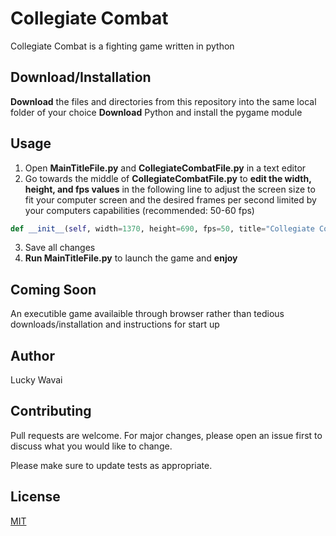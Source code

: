 # Collegiate Combat

Collegiate Combat is a fighting game written in python

## Download/Installation

**Download** the files and directories from this repository into the same local folder of your choice
**Download** Python and install the pygame module

## Usage

1. Open **MainTitleFile.py** and **CollegiateCombatFile.py** in a text editor
2. Go towards the middle of **CollegiateCombatFile.py** to **edit the width, height, and fps values** in the following line to adjust the screen size to fit your computer screen and the desired frames per second limited by your computers capabilities (recommended: 50-60 fps)
```python
def __init__(self, width=1370, height=690, fps=50, title="Collegiate Combat"):
```
3. Save all changes
4. **Run MainTitleFile.py** to launch the game and **enjoy**

## Coming Soon

An executible game availaible through browser rather than tedious downloads/installation and instructions for start up


## Author

Lucky Wavai

## Contributing
Pull requests are welcome. For major changes, please open an issue first to discuss what you would like to change.

Please make sure to update tests as appropriate.

## License
[MIT](https://choosealicense.com/licenses/mit/)
